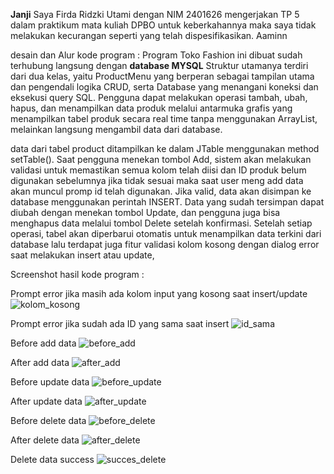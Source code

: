**Janji**
Saya Firda Ridzki Utami dengan NIM 2401626 mengerjakan TP 5 dalam praktikum mata kuliah DPBO untuk keberkahannya maka saya tidak melakukan kecurangan seperti yang telah dispesifikasikan. Aaminn

desain dan Alur kode program :
Program Toko Fashion ini dibuat sudah terhubung langsung dengan **database MYSQL** Struktur utamanya terdiri dari dua kelas, yaitu ProductMenu yang berperan sebagai tampilan utama dan pengendali logika CRUD, serta Database yang menangani koneksi dan eksekusi query SQL. Pengguna dapat melakukan operasi tambah, ubah, hapus, dan menampilkan data produk melalui antarmuka grafis yang menampilkan tabel produk secara real time tanpa menggunakan ArrayList, melainkan langsung mengambil data dari database.

data dari tabel product ditampilkan ke dalam JTable menggunakan method setTable(). Saat pengguna menekan tombol Add, sistem akan melakukan validasi untuk memastikan semua kolom telah diisi dan ID produk belum digunakan sebelumnya jika tidak sesuai maka saat user meng add data akan muncul promp id telah digunakan. Jika valid, data akan disimpan ke database menggunakan perintah INSERT. Data yang sudah tersimpan dapat diubah dengan menekan tombol Update, dan pengguna juga bisa menghapus data melalui tombol Delete setelah konfirmasi. Setelah setiap operasi, tabel akan diperbarui otomatis untuk menampilkan data terkini dari database lalu terdapat juga fitur validasi kolom kosong dengan dialog error saat melakukan insert atau update,

Screenshot hasil kode program :

Prompt error jika masih ada kolom input yang kosong saat insert/update
![kolom_kosong](https://github.com/user-attachments/assets/0dd3cc6c-0753-4c23-8c93-b44403d498d3)

Prompt error jika sudah ada ID yang sama saat insert
![id_sama](https://github.com/user-attachments/assets/2d5787b5-b4f4-474b-9f3c-fe10bcd99c2b)

Before add data
![before_add](https://github.com/user-attachments/assets/d181d712-bf9f-471e-b89c-037738a7d391)

After add data
![after_add](https://github.com/user-attachments/assets/56950ea1-283f-4b65-9b49-17b968da2d16)

Before update data
![before_update](https://github.com/user-attachments/assets/dcbaa191-8a72-46f8-a65d-4cd2a41474cf)

After update data
![after_update](https://github.com/user-attachments/assets/cda2af46-bd66-4bad-b346-73d86051c71e)

Before delete data
![before_delete](https://github.com/user-attachments/assets/14db29c1-5345-4c19-9608-980dd7099225)

After delete data
![after_delete](https://github.com/user-attachments/assets/c88cb909-01a7-437c-b319-5444b2b09e2a)

Delete data success
![succes_delete](https://github.com/user-attachments/assets/a6687a5c-aeee-476a-a994-3bc655f9ec84)


